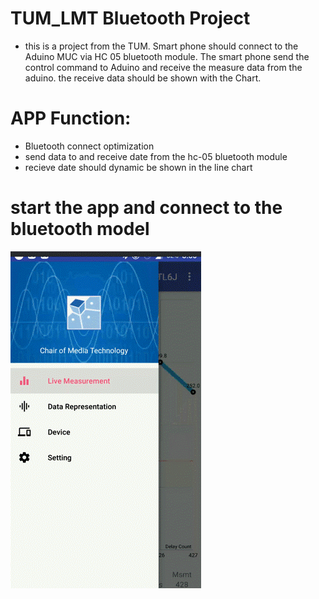 
# TUM_LMT Bluetooth Project
* this is a project from the TUM. Smart phone should connect to the Aduino MUC via HC 05 bluetooth module. The smart phone send the control command to Aduino and receive the measure data from the aduino. the receive data should be shown with the Chart.

# APP Function:
* Bluetooth connect optimization
* send data to and receive date from the hc-05 bluetooth module
* recieve date should dynamic be shown in the line chart

# start the app and connect to the bluetooth model
![image](https://github.com/SickoOrange/TUM-Bluetooth-Project/blob/master/GuideImage/app.gif ) 






